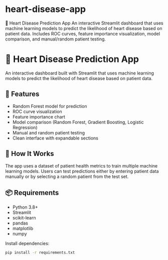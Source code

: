 # heart-disease-app
💓 Heart Disease Prediction App   An interactive Streamlit dashboard that uses machine learning models to predict the likelihood of heart disease based on patient data.   Includes ROC curves, feature importance visualization, model comparison, and manual/random patient testing.
# 💓 Heart Disease Prediction App

An interactive dashboard built with Streamlit that uses machine learning models to predict the likelihood of heart disease based on patient data.

## 🚀 Features

- Random Forest model for prediction
- ROC curve visualization
- Feature importance chart
- Model comparison (Random Forest, Gradient Boosting, Logistic Regression)
- Manual and random patient testing
- Clean interface with expandable sections

## 🧠 How It Works

The app uses a dataset of patient health metrics to train multiple machine learning models. Users can test predictions either by entering patient data manually or by selecting a random patient from the test set.

## 📦 Requirements

- Python 3.8+
- Streamlit
- scikit-learn
- pandas
- matplotlib
- numpy

Install dependencies:

```bash
pip install -r requirements.txt
